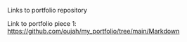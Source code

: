 Links to portfolio repository

Link to portfolio piece 1: https://github.com/oujah/my_portfolio/tree/main/Markdown  
